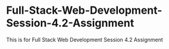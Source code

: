 # Full-Stack-Web-Development-Session-4.2-Assignment
This is for Full Stack Web Development Session 4.2 Assignment
